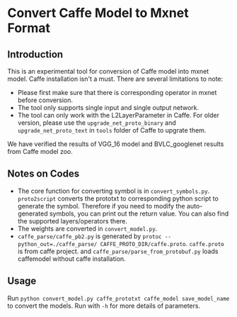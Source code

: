 # Convert Caffe Model to Mxnet Format

## Introduction

This is an experimental tool for conversion of Caffe model into mxnet model. Caffe installation isn't a must. There are several limitations to note:
* Please first make sure that there is corresponding operator in mxnet before conversion.
* The tool only supports single input and single output network.
* The tool can only work with the L2LayerParameter in Caffe. For older version, please use the ```upgrade_net_proto_binary``` and ```upgrade_net_proto_text``` in ```tools``` folder of Caffe to upgrate them.

We have verified the results of VGG_16 model and BVLC_googlenet results from Caffe model zoo.

## Notes on Codes
* The core function for converting symbol is in ```convert_symbols.py```. ```proto2script``` converts the prototxt to corresponding python script to generate the symbol. Therefore if you need to modify the auto-generated symbols, you can print out the return value. You can also find the supported layers/operators there.
* The weights are converted in ```convert_model.py```.
* ```caffe_parse/caffe_pb2.py``` is generated by ```protoc --python_out=./caffe_parse/ CAFFE_PROTO_DIR/caffe.proto```. ```caffe.proto``` is from caffe project. and ```caffe_parse/parse_from_protobuf.py``` loads caffemodel without caffe installation.

## Usage
Run ```python convert_model.py caffe_prototxt caffe_model save_model_name``` to convert the models. Run with ```-h``` for more details of parameters.
